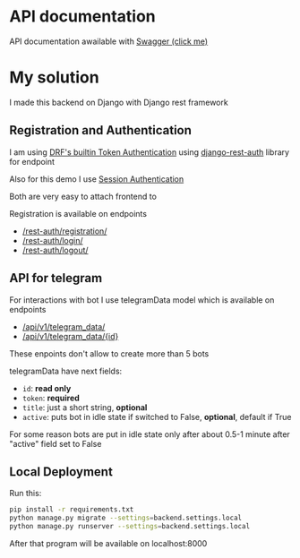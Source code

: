 # API documentation
API documentation awailable with [Swagger (click me)](https://myawesomeeoratesttask.herokuapp.com/swagger/)
# My solution
I made this backend on Django with Django rest framework 

## Registration and Authentication
I am using [DRF's builtin Token Authentication](https://www.django-rest-framework.org/api-guide/authentication/#tokenauthentication) using [django-rest-auth](https://django-rest-auth.readthedocs.io/en/latest/) library for endpoint

Also for this demo I use [Session Authentication](https://www.django-rest-framework.org/api-guide/authentication/#sessionauthentication)

Both are very easy to attach frontend to

Registration is available on endpoints
- [/rest-auth/registration/](http://myawesomeeoratesttask.herokuapp.com/rest-auth/registration/)
- [/rest-auth/login/](http://myawesomeeoratesttask.herokuapp.com/rest-auth/login/)
- [/rest-auth/logout/](http://myawesomeeoratesttask.herokuapp.com/rest-auth/logout/)

## API for telegram
For interactions with bot I use telegramData model which is available on endpoints
- [/api/v1/telegram_data/](http://myawesomeeoratesttask.herokuapp.com/api/v1/telegram_data/)
- [/api/v1/telegram_data/{id}](http://myawesomeeoratesttask.herokuapp.com/api/v1/telegram_data/)

These enpoints don't allow to create more than 5 bots 

telegramData have next fields:
- `id`: **read only**
- `token`: **required**
- `title`: just a short string, **optional**
- `active`: puts bot in idle state if switched to False, **optional**, default if True

For some reason bots are put in idle state only after about 0.5-1 minute after "active" field set to False



## Local Deployment
Run this:
```bash
pip install -r requirements.txt
python manage.py migrate --settings=backend.settings.local
python manage.py runserver --settings=backend.settings.local
```
After that program will be available on localhost:8000